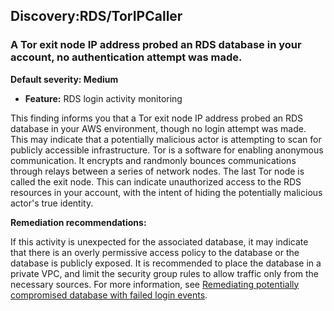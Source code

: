 Discovery:RDS/TorIPCaller
-------------------------


### A Tor exit node IP address probed an RDS database in your account, no authentication attempt was made.


**Default severity: Medium**


 * **Feature:** RDS login activity monitoring

This finding informs you that a Tor exit node IP address probed an RDS database in your AWS environment, though no login attempt was made. This may indicate that a potentially malicious actor is attempting to scan for publicly accessible infrastructure. Tor is a software for enabling anonymous communication. It encrypts and randmonly bounces communications through relays between a series of network nodes. The last Tor node is called the exit node. This can indicate unauthorized access to the RDS resources in your account, with the intent of hiding the potentially malicious actor's true identity.


**Remediation recommendations:**


If this activity is unexpected for the associated database, it may indicate that there is an overly permissive access policy to the database or the database is publicly exposed. It is recommended to place the database in a private VPC, and limit the security group rules to allow traffic only from the necessary sources. For more information, see [Remediating potentially compromised database with failed login events](https://docs.aws.amazon.com/guardduty/latest/ug/guardduty-remediate-compromised-database-rds.html#gd-compromised-db-failed-attempt).




